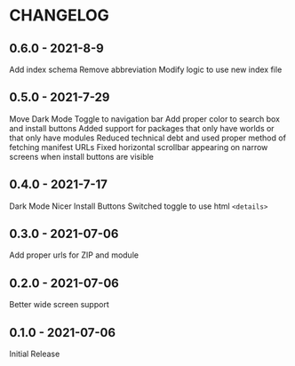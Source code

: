 # CHANGELOG

## 0.6.0 - 2021-8-9

Add index schema
Remove abbreviation
Modify logic to use new index file

## 0.5.0 - 2021-7-29

Move Dark Mode Toggle to navigation bar
Add proper color to search box and install buttons
Added support for packages that only have worlds or that only have modules
Reduced technical debt and used proper method of fetching manifest URLs
Fixed horizontal scrollbar appearing on narrow screens when install buttons are visible

## 0.4.0 - 2021-7-17

Dark Mode
Nicer Install Buttons
Switched toggle to use html `<details>`

## 0.3.0 - 2021-07-06

Add proper urls for ZIP and module

## 0.2.0 - 2021-07-06

Better wide screen support

## 0.1.0 - 2021-07-06

Initial Release
